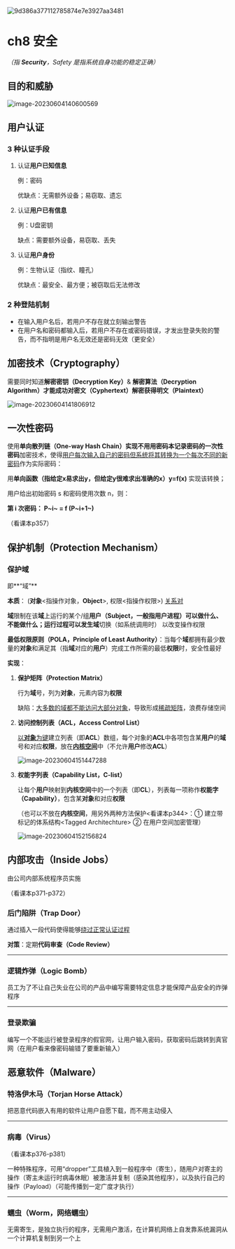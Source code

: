 ![9d386a377112785874e7e3927aa3481](img/9d386a377112785874e7e3927aa3481.jpg)

# ch8 安全

*（指 **Security**，Safety 是指系统自身功能的稳定正确）*



## 目的和威胁

![image-20230604140600569](img/image-20230604140600569.png)



## 用户认证



### 3 种认证手段

1.  认证**用户已知信息**

    例：密码

    优缺点：无需额外设备；易窃取、遗忘

2.  认证**用户已有信息**

    例：U盘密钥

    缺点：需要额外设备，易窃取、丢失

3.  认证**用户身份**

    例：生物认证（指纹、瞳孔）

    优缺点：最安全、最方便；被窃取后无法修改

    

### 2 种登陆机制

-   在输入用户名后，若用户不存在就立刻输出警告
-   在用户名和密码都输入后，若用户不存在或密码错误，才发出登录失败的警告，而不指明是用户名无效还是密码无效（更安全）



## 加密技术（Cryptography）

需要同时知道**解密密钥（Decryption Key）**& **解密算法（Decryption Algorithm）**才能成功对**密文（Cyphertext）**解密获得**明文（Plaintext）**

![image-20230604141806912](img/image-20230604141806912.png)





## 一次性密码

使用**单向散列链（One-way Hash Chain）**实现不用用密码本记录密码的**一次性密码**加密技术，使得<u>用户每次输入自己的密码但系统将其转换为一个每次不同的新密码</u>作为实际密码：

用**单向函数（指给定x易求出y，但给定y很难求出准确的x）y=f(x)** 实现该转换；

用户给出初始密码 s 和密码使用次数 n，则：

**第 i 次密码： P~i~ = f (P~i+1~)** 

（看课本p357）





## 保护机制（Protection Mechanism）

### 保护域

即**“域”**

**本质**： (**对象**<指操作对象，**Object**>, 权限<指操作权限>) <u>关系对</u>

**域**限制在该**域**上运行的某个/组**用户（Subject，一般指用户进程）**可以做什么、不能做什么；运行过程可以发生**域**切换（如系统调用时） 以改变操作权限

**最低权限原则（POLA，Principle of Least Authority）**：当每个**域**都拥有最少数量的**对象**和满足其（指**域**对应的**用户**）完成工作所需的最低**权限**时，安全性最好

**实现**：

1.  **保护矩阵（Protection Matrix）**

    行为**域**号，列为**对象**，元素内容为**权限**

    缺陷：<u>大多数的域都不能访问大部分对象</u>，导致形成<u>稀疏矩阵</u>，浪费存储空间

2.  **访问控制列表（ACL，Access Control List）**

    <u>以**对象**为键</u>建立列表（即**ACL**）数组，每个对象的**ACL**中各项包含某**用户**的**域**号和对应**权限**，放在<u>**内核空间**</u>中（不允许**用户**修改**ACL**）

    ![image-20230604151447288](img/image-20230604151447288.png)

3.  **权能字列表（Capability List，C-list）** 

    让每个**用户**映射到**内核空间**中的一个列表（即**CL**），列表每一项称作**权能字（Capability）**，包含某**对象**和对应**权限**

    （也可以不放在**内核空间**，用另外两种方法保护<看课本p344>：① 建立带标记的体系结构\<Tagged Architechture> ② 在用户空间加密管理）

    ![image-20230604152156824](img/image-20230604152156824.png)





## 内部攻击（Inside Jobs）

由公司内部系统程序员实施

（看课本p371-p372）

### 后门陷阱（Trap Door）

通过插入一段代码使得能够<u>绕过正常认证过程</u>

**对策**：定期**代码审查（Code Review）**

------

### 逻辑炸弹（Logic Bomb）

员工为了不让自己失业在公司的产品中编写需要特定信息才能保障产品安全的炸弹程序

------

### 登录欺骗

编写一个不能运行被登录程序的假官网，让用户输入密码，获取密码后跳转到真官网（在用户看来像密码输错了要重新输入）



## 恶意软件（Malware）

### 特洛伊木马（Torjan Horse Attack）

把恶意代码嵌入有用的软件让用户自愿下载，而不用主动侵入

------

### 病毒（Virus）

（看课本p376-p381）

一种特殊程序，可用“dropper”工具植入到一般程序中（寄生），随用户对寄主的操作（寄主未运行时病毒休眠）被激活并复制（感染其他程序），以及执行自己的操作（Payload）（可能传播到一定广度才执行）

****

### 蠕虫（Worm，网络蠕虫）

无需寄生，是独立执行的程序，无需用户激活，在计算机网络上自发靠系统漏洞从一个计算机复制到另一个上